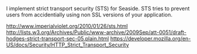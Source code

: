 I implement strict transport security (STS) for Seaside. STS tries to prevent users from accidentially using non SSL versions of your application. 
 
http://www.imperialviolet.org/2010/01/26/sts.html
http://lists.w3.org/Archives/Public/www-archive/2009Sep/att-0051/draft-hodges-strict-transport-sec-05.plain.html
https://developer.mozilla.org/en-US/docs/Security/HTTP_Strict_Transport_Security